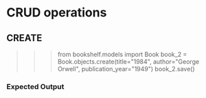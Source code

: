 # CRUD operations

## CREATE

>>> from bookshelf.models import Book
>>> book_2 = Book.objects.create(title="1984", author="George Orwell", publication_year="1949")
>>> book_2.save()

### Expected Output

>>>